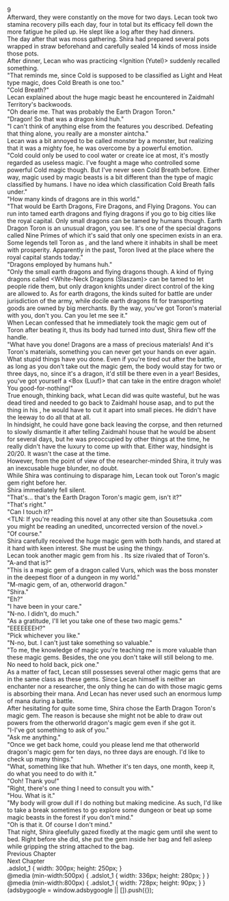 9<br/>
Afterward, they were constantly on the move for two days. Lecan took two stamina recovery pills each day, four in total but its efficacy fell down the more fatigue he piled up. He slept like a log after they had dinners.<br/>
The day after that was moss gathering. Shira had prepared several pots wrapped in straw beforehand and carefully sealed 14 kinds of moss inside those pots.<br/>
After dinner, Lecan who was practicing <Ignition (Yutel)> suddenly recalled something.<br/>
"That reminds me, since Cold is supposed to be classified as Light and Heat type magic, does Cold Breath is one too."<br/>
"Cold Breath?"<br/>
Lecan explained about the huge magic beast he encountered in Zaidmahl Territory's backwoods.<br/>
"Oh dearie me. That was probably the Earth Dragon Toron."<br/>
"Dragon! So that was a dragon kind huh."<br/>
"I can't think of anything else from the features you described. Defeating that thing alone, you really are a monster aintcha."<br/>
Lecan was a bit annoyed to be called monster by a monster, but realizing that it was a mighty foe, he was overcome by a powerful emotion.<br/>
"Cold could only be used to cool water or create ice at most, it's mostly regarded as useless magic. I've fought a mage who controlled some powerful Cold magic though. But I've never seen Cold Breath before. Either way, magic used by magic beasts is a bit different than the type of magic classified by humans. I have no idea which classification Cold Breath falls under."<br/>
"How many kinds of dragons are in this world."<br/>
"That would be Earth Dragons, Fire Dragons, and Flying Dragons. You can run into tamed earth dragons and flying dragons if you go to big cities like the royal capital. Only small dragons can be tamed by humans though. Earth Dragon Toron is an unusual dragon, you see. It's one of the special dragons called Nine Primes of which it's said that only one specimen exists in an era. Some legends tell Toron as <Dragon of Harvest>, and the land where it inhabits in shall be meet with prosperity. Apparently in the past, Toron lived at the place where the royal capital stands today."<br/>
"Dragons employed by humans huh."<br/>
"Only the small earth dragons and flying dragons though. A kind of flying dragons called <White-Neck Dragons (Slaszam)> can be tamed to let people ride them, but only dragon knights under direct control of the king are allowed to. As for earth dragons, the kinds suited for battle are under jurisdiction of the army, while docile earth dragons fit for transporting goods are owned by big merchants. By the way, you've got Toron's material with you, don't you. Can you let me see it."<br/>
When Lecan confessed that he immediately took the magic gem out of Toron after beating it, thus its body had turned into dust, Shira flew off the handle.<br/>
"What have you done! Dragons are a mass of precious materials! And it's Toron's materials, something you can never get your hands on ever again. What stupid things have you done. Even if you're tired out after the battle, as long as you don't take out the magic gem, the body would stay for two or three days, no, since it's a dragon, it'd still be there even in a year! Besides, you've got yourself a <Box (Luuf)> that can take in the entire dragon whole! You good-for-nothing!"<br/>
True enough, thinking back, what Lecan did was quite wasteful, but he was dead tired and needed to go back to Zaidmahl house asap, and to put the thing in his <Storage>, he would have to cut it apart into small pieces. He didn't have the leeway to do all that at all.<br/>
In hindsight, he could have gone back leaving the corpse, and then returned to slowly dismantle it after telling Zaidmahl house that he would be absent for several days, but he was preoccupied by other things at the time, he really didn't have the luxury to come up with that. Either way, hindsight is 20/20. It wasn't the case at the time.<br/>
However, from the point of view of the researcher-minded Shira, it truly was an inexcusable huge blunder, no doubt.<br/>
While Shira was continuing to disparage him, Lecan took out Toron's magic gem right before her.<br/>
Shira immediately fell silent.<br/>
"That's... that's the Earth Dragon Toron's magic gem, isn't it?"<br/>
"That's right."<br/>
"Can I touch it?"<br/>
<TLN: If you're reading this novel at any other site than Sousetsuka .com you might be reading an unedited, uncorrected version of the novel.><br/>
"Of course."<br/>
Shira carefully received the huge magic gem with both hands, and stared at it hard with keen interest. She must be using the <Analysis> thingy.<br/>
Lecan took another magic gem from his <Storage>. Its size rivaled that of Toron's.<br/>
"A-and that is?"<br/>
"This is a magic gem of a dragon called Vurs, which was the boss monster in the deepest floor of a dungeon in my world."<br/>
"M-magic gem, of an, otherworld dragon."<br/>
"Shira."<br/>
"Eh?"<br/>
"I have been in your care."<br/>
"N-no. I didn't, do much."<br/>
"As a gratitude, I'll let you take one of these two magic gems."<br/>
"EEEEEEEH?"<br/>
"Pick whichever you like."<br/>
"N-no, but. I can't just take something so valuable."<br/>
"To me, the knowledge of magic you're teaching me is more valuable than these magic gems. Besides, the one you don't take will still belong to me. No need to hold back, pick one."<br/>
As a matter of fact, Lecan still possesses several other magic gems that are in the same class as these gems. Since Lecan himself is neither an enchanter nor a researcher, the only thing he can do with those magic gems is absorbing their mana. And Lecan has never used such an enormous lump of mana during a battle.<br/>
After hesitating for quite some time, Shira chose the Earth Dragon Toron's magic gem. The reason is because she might not be able to draw out powers from the otherworld dragon's magic gem even if she got it.<br/>
"I-I've got something to ask of you."<br/>
"Ask me anything."<br/>
"Once we get back home, could you please lend me that otherworld dragon's magic gem for ten days, no three days are enough. I'd like to check up many things."<br/>
"What, something like that huh. Whether it's ten days, one month, keep it, do what you need to do with it."<br/>
"Ooh! Thank you!"<br/>
"Right, there's one thing I need to consult you with."<br/>
"Hou. What is it."<br/>
"My body will grow dull if I do nothing but making medicine. As such, I'd like to take a break sometimes to go explore some dungeon or beat up some magic beasts in the forest if you don't mind."<br/>
"Oh is that it. Of course I don't mind."<br/>
That night, Shira gleefully gazed fixedly at the magic gem until she went to bed. Right before she did, she put the gem inside her bag and fell asleep while gripping the string attached to the bag.<br/>
Previous Chapter<br/>
Next Chapter <br/>
.adslot_1 { width: 300px; height: 250px; }<br/>
@media (min-width:500px) { .adslot_1 { width: 336px; height: 280px; } }<br/>
@media (min-width:800px) { .adslot_1 { width: 728px; height: 90px; } }<br/>
(adsbygoogle = window.adsbygoogle || []).push({});<br/>
